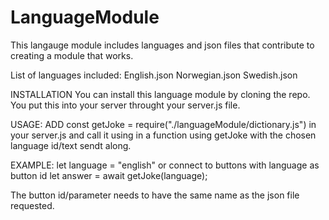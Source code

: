 # LanguageModule
This langauge module includes languages and json files that contribute to creating a module that works.

List of languages included:
English.json
Norwegian.json
Swedish.json

INSTALLATION
You can install this language module by cloning the repo. You put this into your server throught your server.js file.

USAGE:
ADD const getJoke = require("./languageModule/dictionary.js") in your server.js and call it using in a function using getJoke with the chosen language id/text sendt along.

EXAMPLE:
let language = "english" or connect to buttons with language as button id
let answer = await getJoke(language);

The button id/parameter needs to have the same name as the json file requested.




